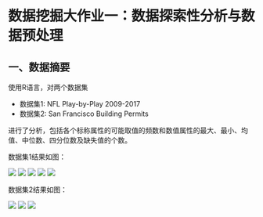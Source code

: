 
# 数据挖掘大作业一：数据探索性分析与数据预处理

## 一、数据摘要

使用R语言，对两个数据集
- 数据集1: NFL Play-by-Play 2009-2017
- 数据集2: San Francisco Building Permits

进行了分析，包括各个标称属性的可能取值的频数和数值属性的最大、最小、均值、中位数、四分位数及缺失值的个数。

数据集1结果如图：

![](https://github.com/zyh0904/dm-report1/blob/master/result/1-1.png)
![](https://github.com/zyh0904/dm-report1/blob/master/result/1-2.png)
![](https://github.com/zyh0904/dm-report1/blob/master/result/1-3.png)
![](https://github.com/zyh0904/dm-report1/blob/master/result/1-4.png)
![](https://github.com/zyh0904/dm-report1/blob/master/result/1-5.png)

数据集2结果如图：

![](https://github.com/zyh0904/dm-report1/blob/master/result/2-1.png)
![](https://github.com/zyh0904/dm-report1/blob/master/result/2-2.png)
![](https://github.com/zyh0904/dm-report1/blob/master/result/2-3.png)
